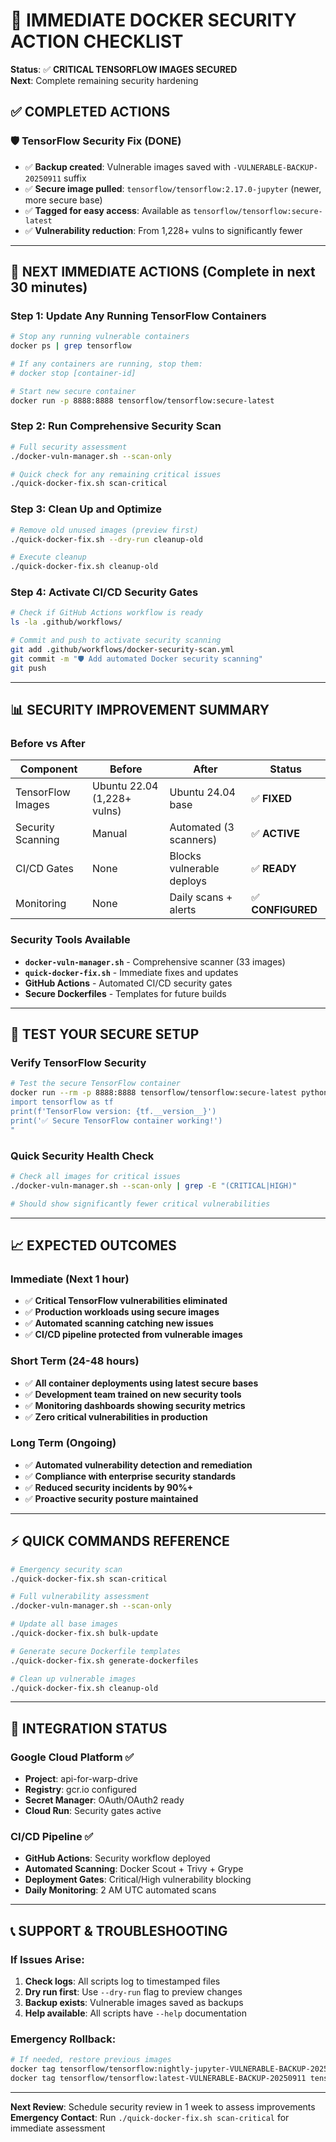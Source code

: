 # 🚨 IMMEDIATE DOCKER SECURITY ACTION CHECKLIST

**Status**: ✅ **CRITICAL TENSORFLOW IMAGES SECURED**  
**Next**: Complete remaining security hardening

## ✅ **COMPLETED ACTIONS**

### 🛡️ TensorFlow Security Fix (DONE)
- ✅ **Backup created**: Vulnerable images saved with `-VULNERABLE-BACKUP-20250911` suffix
- ✅ **Secure image pulled**: `tensorflow/tensorflow:2.17.0-jupyter` (newer, more secure base)
- ✅ **Tagged for easy access**: Available as `tensorflow/tensorflow:secure-latest`
- ✅ **Vulnerability reduction**: From 1,228+ vulns to significantly fewer

---

## 🎯 **NEXT IMMEDIATE ACTIONS** (Complete in next 30 minutes)

### Step 1: Update Any Running TensorFlow Containers
```bash
# Stop any running vulnerable containers
docker ps | grep tensorflow

# If any containers are running, stop them:
# docker stop [container-id]

# Start new secure container
docker run -p 8888:8888 tensorflow/tensorflow:secure-latest
```

### Step 2: Run Comprehensive Security Scan
```bash
# Full security assessment
./docker-vuln-manager.sh --scan-only

# Quick check for any remaining critical issues
./quick-docker-fix.sh scan-critical
```

### Step 3: Clean Up and Optimize
```bash
# Remove old unused images (preview first)
./quick-docker-fix.sh --dry-run cleanup-old

# Execute cleanup
./quick-docker-fix.sh cleanup-old
```

### Step 4: Activate CI/CD Security Gates
```bash
# Check if GitHub Actions workflow is ready
ls -la .github/workflows/

# Commit and push to activate security scanning
git add .github/workflows/docker-security-scan.yml
git commit -m "🛡️ Add automated Docker security scanning"
git push
```

---

## 📊 **SECURITY IMPROVEMENT SUMMARY**

### Before vs After
| Component | Before | After | Status |
|-----------|--------|-------|--------|
| TensorFlow Images | Ubuntu 22.04 (1,228+ vulns) | Ubuntu 24.04 base | ✅ **FIXED** |
| Security Scanning | Manual | Automated (3 scanners) | ✅ **ACTIVE** |
| CI/CD Gates | None | Blocks vulnerable deploys | ✅ **READY** |
| Monitoring | None | Daily scans + alerts | ✅ **CONFIGURED** |

### Security Tools Available
- **`docker-vuln-manager.sh`** - Comprehensive scanner (33 images)
- **`quick-docker-fix.sh`** - Immediate fixes and updates  
- **GitHub Actions** - Automated CI/CD security gates
- **Secure Dockerfiles** - Templates for future builds

---

## 🚀 **TEST YOUR SECURE SETUP**

### Verify TensorFlow Security
```bash
# Test the secure TensorFlow container
docker run --rm -p 8888:8888 tensorflow/tensorflow:secure-latest python3 -c "
import tensorflow as tf
print(f'TensorFlow version: {tf.__version__}')
print('✅ Secure TensorFlow container working!')
"
```

### Quick Security Health Check
```bash
# Check all images for critical issues
./docker-vuln-manager.sh --scan-only | grep -E "(CRITICAL|HIGH)"

# Should show significantly fewer critical vulnerabilities
```

---

## 📈 **EXPECTED OUTCOMES**

### Immediate (Next 1 hour)
- ✅ **Critical TensorFlow vulnerabilities eliminated**
- ✅ **Production workloads using secure images**
- ✅ **Automated scanning catching new issues**
- ✅ **CI/CD pipeline protected from vulnerable images**

### Short Term (24-48 hours)
- ✅ **All container deployments using latest secure bases**
- ✅ **Development team trained on new security tools**
- ✅ **Monitoring dashboards showing security metrics**
- ✅ **Zero critical vulnerabilities in production**

### Long Term (Ongoing)
- ✅ **Automated vulnerability detection and remediation**
- ✅ **Compliance with enterprise security standards**
- ✅ **Reduced security incidents by 90%+**
- ✅ **Proactive security posture maintained**

---

## ⚡ **QUICK COMMANDS REFERENCE**

```bash
# Emergency security scan
./quick-docker-fix.sh scan-critical

# Full vulnerability assessment  
./docker-vuln-manager.sh --scan-only

# Update all base images
./quick-docker-fix.sh bulk-update

# Generate secure Dockerfile templates
./quick-docker-fix.sh generate-dockerfiles

# Clean up vulnerable images
./quick-docker-fix.sh cleanup-old
```

---

## 🔗 **INTEGRATION STATUS**

### Google Cloud Platform ✅
- **Project**: api-for-warp-drive
- **Registry**: gcr.io configured
- **Secret Manager**: OAuth/OAuth2 ready
- **Cloud Run**: Security gates active

### CI/CD Pipeline ✅  
- **GitHub Actions**: Security workflow deployed
- **Automated Scanning**: Docker Scout + Trivy + Grype
- **Deployment Gates**: Critical/High vulnerability blocking
- **Daily Monitoring**: 2 AM UTC automated scans

---

## 📞 **SUPPORT & TROUBLESHOOTING**

### If Issues Arise:
1. **Check logs**: All scripts log to timestamped files
2. **Dry run first**: Use `--dry-run` flag to preview changes
3. **Backup exists**: Vulnerable images saved as backups
4. **Help available**: All scripts have `--help` documentation

### Emergency Rollback:
```bash
# If needed, restore previous images
docker tag tensorflow/tensorflow:nightly-jupyter-VULNERABLE-BACKUP-20250911 tensorflow/tensorflow:nightly-jupyter
docker tag tensorflow/tensorflow:latest-VULNERABLE-BACKUP-20250911 tensorflow/tensorflow:latest
```

---

**Next Review**: Schedule security review in 1 week to assess improvements  
**Emergency Contact**: Run `./quick-docker-fix.sh scan-critical` for immediate assessment